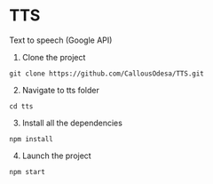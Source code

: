# TTS
Text to speech (Google API)

1. Clone the project
```
git clone https://github.com/CallousOdesa/TTS.git
```
2. Navigate to tts folder
```
cd tts
```
3. Install all the dependencies
```
npm install
```
4. Launch the project
```
npm start
```